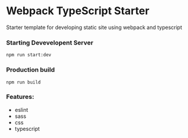 # Webpack TypeScript Starter
Starter template for developing static site using webpack and typescript

### Starting Devevelopent Server

```
npm run start:dev
```

### Production build

```
npm run build
```

### Features:
  - eslint
  - sass
  - css
  - typescript
  
